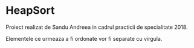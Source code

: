 # HeapSort

Proiect realizat de Sandu Andreea in cadrul practicii de specialitate 2018.

Elementele ce urmeaza a fi ordonate vor fi separate cu virgula.
